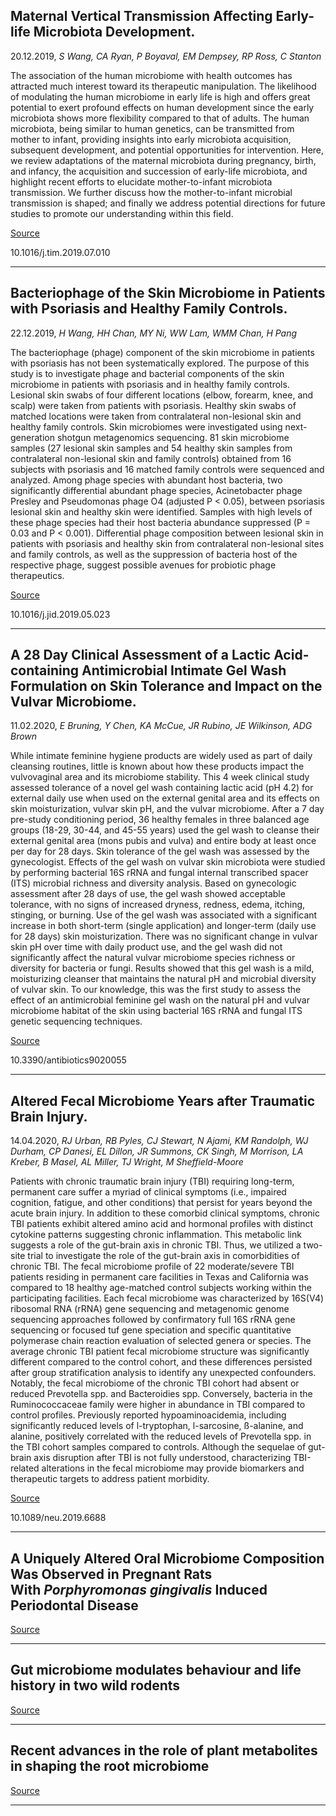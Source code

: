 ## Maternal Vertical Transmission Affecting Early-life Microbiota Development.
 20.12.2019, _S Wang, CA Ryan, P Boyaval, EM Dempsey, RP Ross, C Stanton_


The association of the human microbiome with health outcomes has attracted much interest toward its therapeutic manipulation. The likelihood of modulating the human microbiome in early life is high and offers great potential to exert profound effects on human development since the early microbiota shows more flexibility compared to that of adults. The human microbiota, being similar to human genetics, can be transmitted from mother to infant, providing insights into early microbiota acquisition, subsequent development, and potential opportunities for intervention. Here, we review adaptations of the maternal microbiota during pregnancy, birth, and infancy, the acquisition and succession of early-life microbiota, and highlight recent efforts to elucidate mother-to-infant microbiota transmission. We further discuss how the mother-to-infant microbial transmission is shaped; and finally we address potential directions for future studies to promote our understanding within this field.

[Source](https://doi.org/10.1016/j.tim.2019.07.010)

10.1016/j.tim.2019.07.010

---

## Bacteriophage of the Skin Microbiome in Patients with Psoriasis and Healthy Family Controls.
 22.12.2019, _H Wang, HH Chan, MY Ni, WW Lam, WMM Chan, H Pang_


The bacteriophage (phage) component of the skin microbiome in patients with psoriasis has not been systematically explored. The purpose of this study is to investigate phage and bacterial components of the skin microbiome in patients with psoriasis and in healthy family controls. Lesional skin swabs of four different locations (elbow, forearm, knee, and scalp) were taken from patients with psoriasis. Healthy skin swabs of matched locations were taken from contralateral non-lesional skin and healthy family controls. Skin microbiomes were investigated using next-generation shotgun metagenomics sequencing. 81 skin microbiome samples (27 lesional skin samples and 54 healthy skin samples from contralateral non-lesional skin and family controls) obtained from 16 subjects with psoriasis and 16 matched family controls were sequenced and analyzed. Among phage species with abundant host bacteria, two significantly differential abundant phage species, Acinetobacter phage Presley and Pseudomonas phage O4 (adjusted P &lt; 0.05), between psoriasis lesional skin and healthy skin were identified. Samples with high levels of these phage species had their host bacteria abundance suppressed (P = 0.03 and P &lt; 0.001). Differential phage composition between lesional skin in patients with psoriasis and healthy skin from contralateral non-lesional sites and family controls, as well as the suppression of bacteria host of the respective phage, suggest possible avenues for probiotic phage therapeutics.

[Source](https://doi.org/10.1016/j.jid.2019.05.023)

10.1016/j.jid.2019.05.023

---

## A 28 Day Clinical Assessment of a Lactic Acid-containing Antimicrobial Intimate Gel Wash Formulation on Skin Tolerance and Impact on the Vulvar Microbiome.
 11.02.2020, _E Bruning, Y Chen, KA McCue, JR Rubino, JE Wilkinson, ADG Brown_


While intimate feminine hygiene products are widely used as part of daily cleansing routines, little is known about how these products impact the vulvovaginal area and its microbiome stability. This 4 week clinical study assessed tolerance of a novel gel wash containing lactic acid (pH 4.2) for external daily use when used on the external genital area and its effects on skin moisturization, vulvar skin pH, and the vulvar microbiome. After a 7 day pre-study conditioning period, 36 healthy females in three balanced age groups (18-29, 30-44, and 45-55 years) used the gel wash to cleanse their external genital area (mons pubis and vulva) and entire body at least once per day for 28 days. Skin tolerance of the gel wash was assessed by the gynecologist. Effects of the gel wash on vulvar skin microbiota were studied by performing bacterial 16S rRNA and fungal internal transcribed spacer (ITS) microbial richness and diversity analysis. Based on gynecologic assessment after 28 days of use, the gel wash showed acceptable tolerance, with no signs of increased dryness, redness, edema, itching, stinging, or burning. Use of the gel wash was associated with a significant increase in both short-term (single application) and longer-term (daily use for 28 days) skin moisturization. There was no significant change in vulvar skin pH over time with daily product use, and the gel wash did not significantly affect the natural vulvar microbiome species richness or diversity for bacteria or fungi. Results showed that this gel wash is a mild, moisturizing cleanser that maintains the natural pH and microbial diversity of vulvar skin. To our knowledge, this was the first study to assess the effect of an antimicrobial feminine gel wash on the natural pH and vulvar microbiome habitat of the skin using bacterial 16S rRNA and fungal ITS genetic sequencing techniques.

[Source](https://doi.org/10.3390/antibiotics9020055)

10.3390/antibiotics9020055

---

## Altered Fecal Microbiome Years after Traumatic Brain Injury.
 14.04.2020, _RJ Urban, RB Pyles, CJ Stewart, N Ajami, KM Randolph, WJ Durham, CP Danesi, EL Dillon, JR Summons, CK Singh, M Morrison, LA Kreber, B Masel, AL Miller, TJ Wright, M Sheffield-Moore_


Patients with chronic traumatic brain injury (TBI) requiring long-term, permanent care suffer a myriad of clinical symptoms (i.e., impaired cognition, fatigue, and other conditions) that persist for years beyond the acute brain injury. In addition to these comorbid clinical symptoms, chronic TBI patients exhibit altered amino acid and hormonal profiles with distinct cytokine patterns suggesting chronic inflammation. This metabolic link suggests a role of the gut-brain axis in chronic TBI. Thus, we utilized a two-site trial to investigate the role of the gut-brain axis in comorbidities of chronic TBI. The fecal microbiome profile of 22 moderate/severe TBI patients residing in permanent care facilities in Texas and California was compared to 18 healthy age-matched control subjects working within the participating facilities. Each fecal microbiome was characterized by 16S(V4) ribosomal RNA (rRNA) gene sequencing and metagenomic genome sequencing approaches followed by confirmatory full 16S rRNA gene sequencing or focused tuf gene speciation and specific quantitative polymerase chain reaction evaluation of selected genera or species. The average chronic TBI patient fecal microbiome structure was significantly different compared to the control cohort, and these differences persisted after group stratification analysis to identify any unexpected confounders. Notably, the fecal microbiome of the chronic TBI cohort had absent or reduced Prevotella spp. and Bacteroidies spp. Conversely, bacteria in the Ruminococcaceae family were higher in abundance in TBI compared to control profiles. Previously reported hypoaminoacidemia, including significantly reduced levels of l-tryptophan, l-sarcosine, ß-alanine, and alanine, positively correlated with the reduced levels of Prevotella spp. in the TBI cohort samples compared to controls. Although the sequelae of gut-brain axis disruption after TBI is not fully understood, characterizing TBI-related alterations in the fecal microbiome may provide biomarkers and therapeutic targets to address patient morbidity.

[Source](https://doi.org/10.1089/neu.2019.6688)

10.1089/neu.2019.6688

---

## A Uniquely Altered Oral Microbiome Composition Was Observed in Pregnant Rats With&nbsp;<em>Porphyromonas gingivalis</em>&nbsp;Induced Periodontal Disease

[Source](https://doi.org/10.3389/fcimb.2020.00092)

---

## Gut microbiome modulates behaviour and life history in two wild rodents

[Source](https://doi.org/10.1101/2020.02.09.940981)

---

##  Recent advances in the role of plant metabolites in shaping the root microbiome 

[Source](https://www.ncbi.nlm.nih.gov/pmc/articles/PMC7047909/)

---

